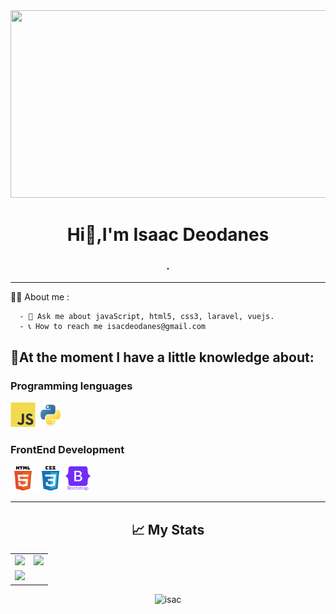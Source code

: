 
  <div align="center">
        <img src="https://aleduran.com/wp-content/uploads/lenguajes-programacion-top.gif" width="600" height="300" alt="">
        <h1 align="center">Hi👋,I'm Isaac Deodanes</h1>
        <h3 align="center">.</h3>
  </div>
  <hr>
  <div>
    🧑‍💻 About me :

      - 📝 Ask me about javaScript, html5, css3, laravel, vuejs.
      - 📞 How to reach me isacdeodanes@gmail.com
  </div>
<div>
        <h2>📝At the moment I have a little knowledge about:</h2>
        <div>
            <h3>Programming lenguages</h3>
            <img src="https://raw.githubusercontent.com/devicons/devicon/master/icons/javascript/javascript-original.svg" alt="javascript" width="40" height="40" />
            <img src="https://raw.githubusercontent.com/devicons/devicon/master/icons/python/python-original.svg" alt="python" width="40" height="40" />
        </div>
        <div>
            <h3>FrontEnd Development</h3>
            <img src="https://raw.githubusercontent.com/devicons/devicon/master/icons/html5/html5-original-wordmark.svg" alt="html5" width="40" height="40" />
            <img src="https://raw.githubusercontent.com/devicons/devicon/master/icons/css3/css3-original-wordmark.svg" alt="css3" width="40" height="40" />
            <img src="https://raw.githubusercontent.com/devicons/devicon/master/icons/bootstrap/bootstrap-plain-wordmark.svg" alt="bootstrap" width="40" height="40"/>
        </div>
</div>
<hr>
<h2 align="center">📈 My Stats</h2>
<table>
    <tr>
        <td><img src="https://github-readme-stats.vercel.app/api?username=isac-deodanes&theme=midnight-purple&show_icons=true&hide_border=true&count_private=true" /></td>
        <td><img src="https://github-readme-streak-stats.herokuapp.com/?user=isac-deodanes&theme=midnight-purple&hide_border=true" /></td>
    </tr> 
    <tr>
        <td colspan="2"><img src="https://github-readme-stats.vercel.app/api/top-langs/?username=isac-deodanes&theme=midnight-purple&show_icons=true&hide_border=true&layout=compact" /></td>
    </tr>
</table>
<p align="center"> 
   <img src="https://komarev.com/ghpvc/?username=isac-deodanes&label=Profile%20views&color=0e75b6&style=flat" alt="isac" /> 
</p>
